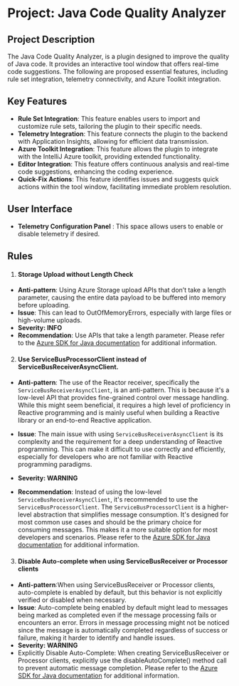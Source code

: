 # Project: Java Code Quality Analyzer

## Project Description
The Java Code Quality Analyzer, is a plugin designed to improve the quality of Java code. It provides an interactive tool window that offers real-time code suggestions. The following are proposed essential features, including rule set integration, telemetry connectivity, and Azure Toolkit integration.

## Key Features

- **Rule Set Integration**: This feature enables users to import and customize rule sets, tailoring the plugin to their specific needs.
- **Telemetry Integration**: This feature connects the plugin to the backend with Application Insights, allowing for efficient data transmission.
- **Azure Toolkit Integration**: This feature allows the plugin to integrate with the IntelliJ Azure toolkit, providing extended functionality.
- **Editor Integration**: This feature offers continuous analysis and real-time code suggestions, enhancing the coding experience.
- **Quick-Fix Actions**: This feature identifies issues and suggests quick actions within the tool window, facilitating immediate problem resolution.

## User Interface
- **Telemetry Configuration Panel** : This space allows users to enable or disable telemetry if desired.


## Rules
1. #### Storage Upload without Length Check
- **Anti-pattern**: Using Azure Storage upload APIs that don’t take a length parameter, causing the entire data payload to be buffered into memory before uploading.
- **Issue**: This can lead to OutOfMemoryErrors, especially with large files or high-volume uploads.
- **Severity: INFO**
- **Recommendation**: Use APIs that take a length parameter. Please refer to the [Azure SDK for Java documentation](https://learn.microsoft.com/en-us/azure/storage/blobs/storage-blob-upload-java) for additional information.

2. #### Use ServiceBusProcessorClient instead of ServiceBusReceiverAsyncClient.
- **Anti-pattern**: The use of the Reactor receiver, specifically the `ServiceBusReceiverAsyncClient`, is an anti-pattern. This is because it's a low-level API that provides fine-grained control over message handling. While this might seem beneficial, it requires a high level of proficiency in Reactive programming and is mainly useful when building a Reactive library or an end-to-end Reactive application.

- **Issue**: The main issue with using `ServiceBusReceiverAsyncClient` is its complexity and the requirement for a deep understanding of Reactive programming. This can make it difficult to use correctly and efficiently, especially for developers who are not familiar with Reactive programming paradigms.
- **Severity: WARNING**
- **Recommendation**: Instead of using the low-level `ServiceBusReceiverAsyncClient`, it's recommended to use the `ServiceBusProcessorClient`. The `ServiceBusProcessorClient` is a higher-level abstraction that simplifies message consumption. It's designed for most common use cases and should be the primary choice for consuming messages. This makes it a more suitable option for most developers and scenarios. 
Please refer to the [Azure SDK for Java documentation](https://github.com/Azure/azure-sdk-for-java/blob/main/sdk/servicebus/azure-messaging-servicebus/README.md#when-to-use-servicebusprocessorclient) for additional information.

3. #### Disable Auto-complete when using ServiceBusReceiver or Processor clients
- **Anti-pattern**:When using ServiceBusReceiver or Processor clients, auto-complete is enabled by default, but this behavior is not explicitly verified or disabled when necessary.
- **Issue**: Auto-complete being enabled by default might lead to messages being marked as completed even if the message processing fails or encounters an error. 
    Errors in message processing might not be noticed since the message is automatically completed regardless of success or failure, making it harder to identify and handle issues.
- **Severity: WARNING**
- Explicitly Disable Auto-Complete: When creating ServiceBusReceiver or Processor clients, explicitly use the disableAutoComplete() method call to prevent automatic message completion.
Please refer to the [Azure SDK for Java documentation](https://learn.microsoft.com/en-us/java/api/com.azure.messaging.servicebus.servicebusclientbuilder.servicebusreceiverclientbuilder?view=azure-java-stable#com-azure-messaging-servicebus-servicebusclientbuilder-servicebusreceiverclientbuilder-disableautocomplete()) for additional information.